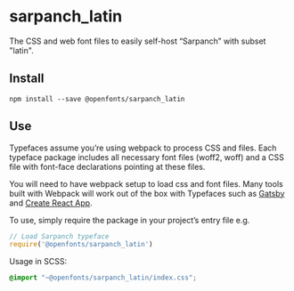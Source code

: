 
# sarpanch_latin

The CSS and web font files to easily self-host “Sarpanch” with subset "latin".

## Install

`npm install --save @openfonts/sarpanch_latin`

## Use

Typefaces assume you’re using webpack to process CSS and files. Each typeface
package includes all necessary font files (woff2, woff) and a CSS file with
font-face declarations pointing at these files.

You will need to have webpack setup to load css and font files. Many tools built
with Webpack will work out of the box with Typefaces such as [Gatsby](https://github.com/gatsbyjs/gatsby)
and [Create React App](https://github.com/facebookincubator/create-react-app).

To use, simply require the package in your project’s entry file e.g.

```javascript
// Load Sarpanch typeface
require('@openfonts/sarpanch_latin')
```

Usage in SCSS:
```scss
@import "~@openfonts/sarpanch_latin/index.css";
```
